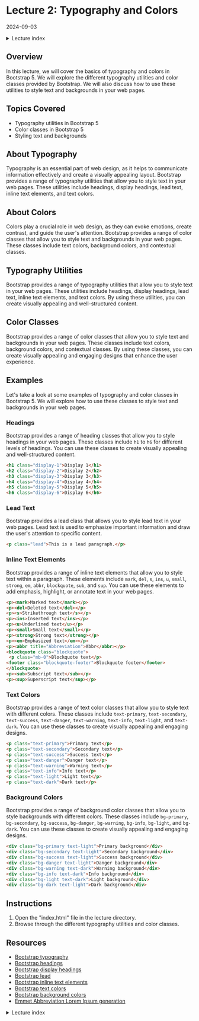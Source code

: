 # Lecture 2: Typography and Colors
2024-09-03

<!--html_preserve--><details>
  <summary>Lecture index</summary>

- [Lecture 1: Introduction and Setup of Bootstrap 5](/lectures/lecture_01/lecture_01.md)
- [Lecture 2: Typography and Colors](/lectures/lecture_02/lecture_02.md)
- [Lecture 3: Buttons](/lectures/lecture_03/lecture_03.md)
- [Lecture 4: Utility Classes](/lectures/lecture_04/lecture_04.md)
- [Lecture 5: Containers](/lectures/lecture_05/lecture_05.md)
- [Lecture 6: Grid Layout](/lectures/lecture_06/lecture_06.md)
- [Lecture 7: Navbars and Forms](/lectures/lecture_07/lecture_07.md)

</details><!--/html_preserve-->


## Overview

In this lecture, we will cover the basics of typography and colors in
Bootstrap 5. We will explore the different typography utilities and color
classes provided by Bootstrap. We will also discuss how to use these
utilities to style text and backgrounds in your web pages.

## Topics Covered

- Typography utilities in Bootstrap 5
- Color classes in Bootstrap 5
- Styling text and backgrounds

## About Typography

Typography is an essential part of web design, as it helps to communicate
information effectively and create a visually appealing layout. Bootstrap
provides a range of typography utilities that allow you to style text in your
web pages. These utilities include headings, display headings, lead text,
inline text elements, and text colors.

## About Colors

Colors play a crucial role in web design, as they can evoke emotions, create
contrast, and guide the user's attention. Bootstrap provides a range of color
classes that allow you to style text and backgrounds in your web pages. These
classes include text colors, background colors, and contextual classes.

## Typography Utilities

Bootstrap provides a range of typography utilities that allow you to style text
in your web pages. These utilities include headings, display headings, lead
text, inline text elements, and text colors. By using these utilities, you can
create visually appealing and well-structured content.

## Color Classes

Bootstrap provides a range of color classes that allow you to style text and
backgrounds in your web pages. These classes include text colors, background
colors, and contextual classes. By using these classes, you can create
visually appealing and engaging designs that enhance the user experience.

## Examples

Let's take a look at some examples of typography and color classes in Bootstrap
5. We will explore how to use these classes to style text and backgrounds in
your web pages.

### Headings

Bootstrap provides a range of heading classes that allow you to style headings
in your web pages. These classes include `h1` to `h6` for different levels of
headings. You can use these classes to create visually appealing and
well-structured content.

```html
<h1 class="display-1">Display 1</h1>
<h2 class="display-2">Display 2</h2>
<h3 class="display-3">Display 3</h3>
<h4 class="display-4">Display 4</h4>
<h5 class="display-5">Display 5</h5>
<h6 class="display-6">Display 6</h6>
```

### Lead Text

Bootstrap provides a lead class that allows
you to style lead text in your web pages. Lead text is used to emphasize
important information and draw the user's attention to specific content.

```html
<p class="lead">This is a lead paragraph.</p>
```

### Inline Text Elements

Bootstrap provides a range of inline text elements that allow you to style text
within a paragraph. These elements include `mark`, `del`, `s`, `ins`, `u`,
`small`, `strong`, `em`, `abbr`, `blockquote`, `sub`, and `sup`. You can use
these elements to add emphasis, highlight, or annotate text in your web pages.

```html
<p><mark>Marked text</mark></p>
<p><del>Deleted text</del></p>
<p><s>Strikethrough text</s></p>
<p><ins>Inserted text</ins></p>
<p><u>Underlined text</u></p>
<p><small>Small text</small></p>
<p><strong>Strong text</strong></p>
<p><em>Emphasized text</em></p>
<p><abbr title="Abbreviation">Abbr</abbr></p>
<blockquote class="blockquote">
 <p class="mb-0">Blockquote text</p>
<footer class="blockquote-footer">Blockquote footer</footer>
</blockquote>
<p><sub>Subscript text</sub></p>
<p><sup>Superscript text</sup></p>
```

### Text Colors

Bootstrap provides a range of text color classes that allow you to style text
with different colors. These classes include `text-primary`, `text-secondary`,
`text-success`, `text-danger`, `text-warning`, `text-info`, `text-light`, and
`text-dark`. You can use these classes to create visually appealing and
engaging designs.

```html
<p class="text-primary">Primary text</p>
<p class="text-secondary">Secondary text</p>
<p class="text-success">Success text</p>
<p class="text-danger">Danger text</p>
<p class="text-warning">Warning text</p>
<p class="text-info">Info text</p>
<p class="text-light">Light text</p>
<p class="text-dark">Dark text</p>
```

### Background Colors

Bootstrap provides a range of background color classes that allow you to style
backgrounds with different colors. These classes include `bg-primary`,
`bg-secondary`, `bg-success`, `bg-danger`, `bg-warning`, `bg-info`, `bg-light`,
and `bg-dark`. You can use these classes to create visually appealing and
engaging designs.

```html
<div class="bg-primary text-light">Primary background</div>
<div class="bg-secondary text-light">Secondary background</div>
<div class="bg-success text-light">Success background</div>
<div class="bg-danger text-light">Danger background</div>
<div class="bg-warning text-dark">Warning background</div>
<div class="bg-info text-dark">Info background</div>
<div class="bg-light text-dark">Light background</div>
<div class="bg-dark text-light">Dark background</div>
```

## Instructions

1. Open the "index.html" file in the lecture directory.
1. Browse through the different typography utilities and color classes.

## Resources

- [Bootstrap typography](https://getbootstrap.com/docs/5.0/content/typography/)
- [Bootstrap headings](https://getbootstrap.com/docs/5.0/content/typography/#headings)
- [Bootstrap display headings](https://getbootstrap.com/docs/5.0/content/typography/#display-headings)
- [Bootstrap lead](https://getbootstrap.com/docs/5.0/content/typography/#lead)
- [Bootstrap inline text elements](https://getbootstrap.com/docs/5.0/content/typography/#inline-text-elements)
- [Bootstrap text colors](https://getbootstrap.com/docs/5.0/utilities/colors/#colors)
- [Bootstrap background colors](https://getbootstrap.com/docs/5.0/utilities/colors/#background-color)
- [Emmet Abbreviation Lorem Ipsum generation](https://docs.emmet.io/abbreviations/lorem-ipsum/)


<!--html_preserve--><details>
  <summary>Lecture index</summary>

- [Lecture 1: Introduction and Setup of Bootstrap 5](/lectures/lecture_01/lecture_01.md)
- [Lecture 2: Typography and Colors](/lectures/lecture_02/lecture_02.md)
- [Lecture 3: Buttons](/lectures/lecture_03/lecture_03.md)
- [Lecture 4: Utility Classes](/lectures/lecture_04/lecture_04.md)
- [Lecture 5: Containers](/lectures/lecture_05/lecture_05.md)
- [Lecture 6: Grid Layout](/lectures/lecture_06/lecture_06.md)
- [Lecture 7: Navbars and Forms](/lectures/lecture_07/lecture_07.md)

</details><!--/html_preserve-->

